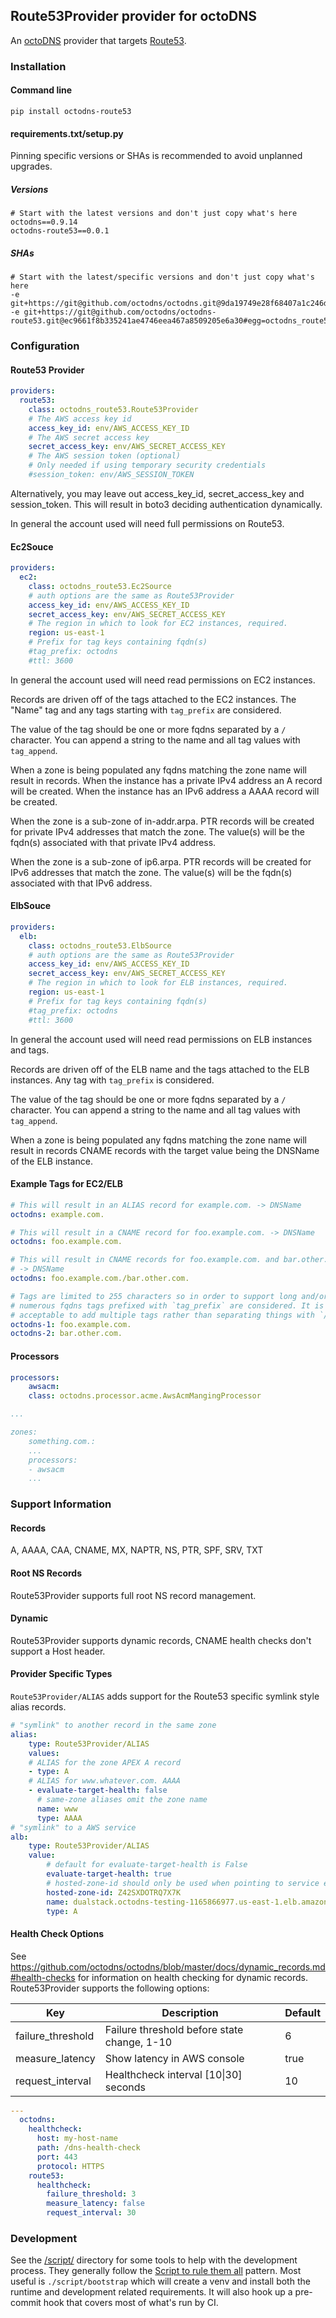 ## Route53Provider provider for octoDNS

An [octoDNS](https://github.com/octodns/octodns/) provider that targets [Route53](https://aws.amazon.com/route53/).

### Installation

#### Command line

```
pip install octodns-route53
```

#### requirements.txt/setup.py

Pinning specific versions or SHAs is recommended to avoid unplanned upgrades.

##### Versions

```
# Start with the latest versions and don't just copy what's here
octodns==0.9.14
octodns-route53==0.0.1
```

##### SHAs

```
# Start with the latest/specific versions and don't just copy what's here
-e git+https://git@github.com/octodns/octodns.git@9da19749e28f68407a1c246dfdf65663cdc1c422#egg=octodns
-e git+https://git@github.com/octodns/octodns-route53.git@ec9661f8b335241ae4746eea467a8509205e6a30#egg=octodns_route53
```

### Configuration

#### Route53 Provider

```yaml
providers:
  route53:
    class: octodns_route53.Route53Provider
    # The AWS access key id
    access_key_id: env/AWS_ACCESS_KEY_ID
    # The AWS secret access key
    secret_access_key: env/AWS_SECRET_ACCESS_KEY
    # The AWS session token (optional)
    # Only needed if using temporary security credentials
    #session_token: env/AWS_SESSION_TOKEN
```

Alternatively, you may leave out access_key_id, secret_access_key and session_token.  This will result in boto3 deciding authentication dynamically.

In general the account used will need full permissions on Route53.

#### Ec2Souce

```yaml
providers:
  ec2:
    class: octodns_route53.Ec2Source
    # auth options are the same as Route53Provider
    access_key_id: env/AWS_ACCESS_KEY_ID
    secret_access_key: env/AWS_SECRET_ACCESS_KEY
    # The region in which to look for EC2 instances, required.
    region: us-east-1
    # Prefix for tag keys containing fqdn(s)
    #tag_prefix: octodns
    #ttl: 3600
```

In general the account used will need read permissions on EC2 instances.

Records are driven off of the tags attached to the EC2 instances. The "Name" tag and any tags starting with `tag_prefix` are considered.

The value of the tag should be one or more fqdns separated by a `/` character. You can append a string to the name and all tag values with `tag_append`.

When a zone is being populated any fqdns matching the zone name will result in records. When the instance has a private IPv4 address an A record will be created. When the instance has an IPv6 address a AAAA record will be created.

When the zone is a sub-zone of in-addr.arpa. PTR records will be created for private IPv4 addresses that match the zone. The value(s) will be the fqdn(s) associated with that private IPv4 address.

When the zone is a sub-zone of ip6.arpa. PTR records will be created for IPv6 addresses that match the zone. The value(s) will be the fqdn(s) associated with that IPv6 address.

#### ElbSouce

```yaml
providers:
  elb:
    class: octodns_route53.ElbSource
    # auth options are the same as Route53Provider
    access_key_id: env/AWS_ACCESS_KEY_ID
    secret_access_key: env/AWS_SECRET_ACCESS_KEY
    # The region in which to look for ELB instances, required.
    region: us-east-1
    # Prefix for tag keys containing fqdn(s)
    #tag_prefix: octodns
    #ttl: 3600
```

In general the account used will need read permissions on ELB instances and tags.

Records are driven off of the ELB name and the tags attached to the ELB instances. Any tag with `tag_prefix` is considered.

The value of the tag should be one or more fqdns separated by a `/` character. You can append a string to the name and all tag values with `tag_append`.

When a zone is being populated any fqdns matching the zone name will result in records CNAME records with the target value being the DNSName of the ELB instance.

#### Example Tags for EC2/ELB

```yaml
# This will result in an ALIAS record for example.com. -> DNSName
octodns: example.com.

# This will result in a CNAME record for foo.example.com. -> DNSName
octodns: foo.example.com.

# This will result in CNAME records for foo.example.com. and bar.other.com.
# -> DNSName
octodns: foo.example.com./bar.other.com.

# Tags are limited to 255 characters so in order to support long and/or
# numerous fqdns tags prefixed with `tag_prefix` are considered. It is also
# acceptable to add multiple tags rather than separating things with `/`
octodns-1: foo.example.com.
octodns-2: bar.other.com.
```

#### Processors

```yaml
processors:
    awsacm:
    class: octodns.processor.acme.AwsAcmMangingProcessor

...

zones:
    something.com.:
    ...
    processors:
    - awsacm
    ...
```

### Support Information

#### Records

A, AAAA, CAA, CNAME, MX, NAPTR, NS, PTR, SPF, SRV, TXT

#### Root NS Records

Route53Provider supports full root NS record management.

#### Dynamic

Route53Provider supports dynamic records, CNAME health checks don't support a Host header.

#### Provider Specific Types

`Route53Provider/ALIAS` adds support for the Route53 specific symlink style alias records.

```yaml
# "symlink" to another record in the same zone
alias:
    type: Route53Provider/ALIAS
    values:
    # ALIAS for the zone APEX A record
    - type: A
    # ALIAS for www.whatever.com. AAAA
    - evaluate-target-health: false
      # same-zone aliases omit the zone name
      name: www
      type: AAAA
# "symlink" to a AWS service
alb:
    type: Route53Provider/ALIAS
    value:
        # default for evaluate-target-health is False
        evaluate-target-health: true
        # hosted-zone-id should only be used when pointing to service endpoints
        hosted-zone-id: Z42SXDOTRQ7X7K
        name: dualstack.octodns-testing-1165866977.us-east-1.elb.amazonaws.com.
        type: A
```

#### Health Check Options

See https://github.com/octodns/octodns/blob/master/docs/dynamic_records.md#health-checks for information on health checking for dynamic records. Route53Provider supports the following options:

| Key  | Description | Default |
|--|--|--|
| failure_threshold | Failure threshold before state change, 1-10 | 6 |
| measure_latency | Show latency in AWS console | true |
| request_interval | Healthcheck interval [10\|30] seconds | 10 |

```yaml
---
  octodns:
    healthcheck:
      host: my-host-name
      path: /dns-health-check
      port: 443
      protocol: HTTPS
    route53:
      healthcheck:
        failure_threshold: 3
        measure_latency: false
        request_interval: 30
```

### Development

See the [/script/](/script/) directory for some tools to help with the development process. They generally follow the [Script to rule them all](https://github.com/github/scripts-to-rule-them-all) pattern. Most useful is `./script/bootstrap` which will create a venv and install both the runtime and development related requirements. It will also hook up a pre-commit hook that covers most of what's run by CI.
